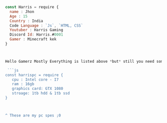 ```js
const Harris = require {
  name : Jhon
  Age : 15
  Country : India
  Code Language : `Js`, `HTML, CSS`
  Youtuber : Harris Gaming
  Discord Id: Harris.#0001
  Gamer : Minecraft kek
}



Hello Gamerz Mostly Everything is listed above *but* still you need something it is down below

 ```js
const harrispc = require {
   cpu : Intel core - I7
   ram : 16gb
   graphics card: GTX 1080
   stroage: 1tb hdd & 1tb ssd
} 



^ These are my pc spes ;0
 

